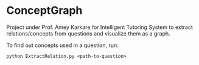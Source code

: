# ConceptGraph
Project under Prof. Amey Karkare for Intelligent Tutoring System to extract relations/concepts from questions and visualize them as a graph.

To find out concepts used in a question, run:
```
python ExtractRelation.py <path-to-question>
```
